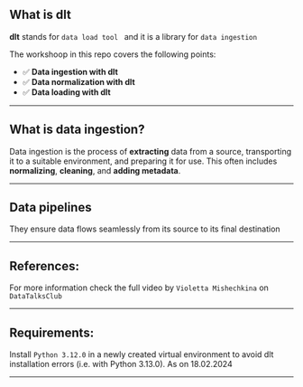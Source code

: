 ## What is dlt
**dlt** stands for `data load tool ` and it is a library for `data ingestion`

The workshoop in this repo covers the following points:
- ✅ **Data ingestion with dlt**
- ✅ **Data normalization with dlt**
- ✅ **Data loading with dlt** 

---

## **What is data ingestion?**  
Data ingestion is the process of **extracting** data from a source, transporting it to a suitable environment, and preparing it for use. This often includes **normalizing**, **cleaning**, and **adding metadata**.

---

## **Data pipelines**  
They ensure data flows seamlessly from its source to its final destination

---
## References: 
For more information check the full video by `Violetta Mishechkina` on `DataTalksClub`


---

## Requirements: 
Install `Python 3.12.0` in a newly created virtual environment to avoid dlt installation errors (i.e. with Python 3.13.0). As on 18.02.2024

---